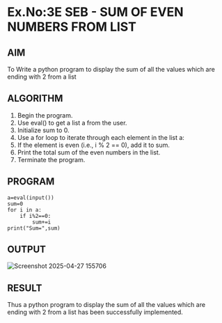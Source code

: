 # Ex.No:3E SEB - SUM OF EVEN NUMBERS FROM LIST

## AIM  
To Write a python program to display the sum of all the values which are ending with 2 from a list

## ALGORITHM

1. Begin the program.
2. Use eval() to get a list a from the user.
3. Initialize sum to 0.
4. Use a for loop to iterate through each element in the list a:
5. If the element is even (i.e., i % 2 == 0), add it to sum.
6. Print the total sum of the even numbers in the list.
7. Terminate the program.
 
## PROGRAM
```
a=eval(input())
sum=0
for i in a:
    if i%2==0:
        sum+=i
print("Sum=",sum)
```
## OUTPUT
![Screenshot 2025-04-27 155706](https://github.com/user-attachments/assets/726bcdbb-d2a9-4b30-b199-2120f9bfd7ff)

## RESULT
Thus a python program to display the sum of all the values which are ending with 2 from a list has been successfully implemented.

